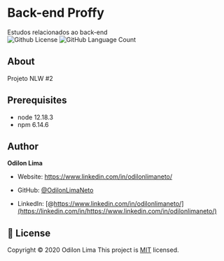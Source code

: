

# Back-end Proffy
 Estudos relacionados ao back-end <br/>
<img alt="Github License" src="https://img.shields.io/github/license/OdilonLimaNeto/NLW-2" />  <img alt="GitHub Language Count" src="https://img.shields.io/github/languages/count/OdilonLimaNeto/NLW-2" />


## About

Projeto NLW #2

## Prerequisites

- node 12.18.3
- npm 6.14.6

## Author 

**Odilon Lima**

* Website: https://www.linkedin.com/in/odilonlimaneto/

* GitHub: [@OdilonLimaNeto](https://github.com/OdilonLimaNeto)

* LinkedIn: [@https://www.linkedin.com/in/odilonlimaneto/](https://linkedin.com/in/https://www.linkedin.com/in/odilonlimaneto/)


## 📝 License

Copyright © 2020 Odilon Lima
This project is [MIT](license) licensed.
